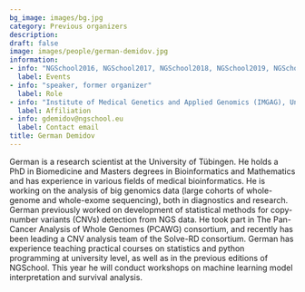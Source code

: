 ```yaml
---
bg_image: images/bg.jpg
category: Previous organizers
description: 
draft: false
image: images/people/german-demidov.jpg
information:
- info: "NGSchool2016, NGSchool2017, NGSchool2018, NGSchool2019, NGSchool2022, NGSymposium2022"
  label: Events
- info: "speaker, former organizer"
  label: Role
- info: "Institute of Medical Genetics and Applied Genomics (IMGAG), University of Tübingen, Germany"
  label: Affiliation
- info: gdemidov@ngschool.eu
  label: Contact email
title: German Demidov
---
```


German is a research scientist at the University of Tübingen. He holds a PhD in Biomedicine and Masters degrees in Bioinformatics and Mathematics and has experience in various fields of medical bioinformatics. He is working on the analysis of big genomics data (large cohorts of whole-genome and whole-exome sequencing), both in diagnostics and research. German previously worked on development of statistical methods for copy-number variants (CNVs) detection from NGS data. He took part in The Pan-Cancer Analysis of Whole Genomes (PCAWG) consortium, and recently has been leading a CNV analysis team of the Solve-RD consortium. German has experience teaching practical courses on statistics and python programming at university level, as well as in the previous editions of NGSchool. This year he will conduct workshops on machine learning model interpretation and survival analysis.